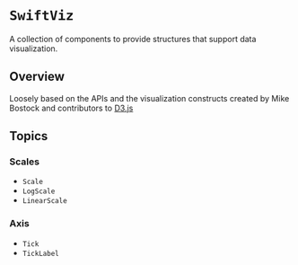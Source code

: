 # ``SwiftViz``

A collection of components to provide structures that support data visualization.

## Overview

Loosely based on the APIs and the visualization constructs created by Mike Bostock and contributors to [D3.js](https://d3js.org)

## Topics

### Scales

- ``Scale``
- ``LogScale``
- ``LinearScale``

### Axis

- ``Tick``
- ``TickLabel``
